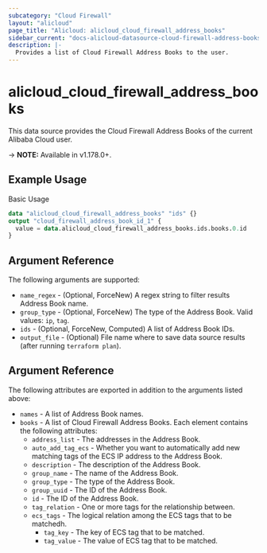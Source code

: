 ```yaml
---
subcategory: "Cloud Firewall"
layout: "alicloud"
page_title: "Alicloud: alicloud_cloud_firewall_address_books"
sidebar_current: "docs-alicloud-datasource-cloud-firewall-address-books"
description: |-
  Provides a list of Cloud Firewall Address Books to the user.
---
```


# alicloud\_cloud\_firewall\_address\_books

This data source provides the Cloud Firewall Address Books of the current Alibaba Cloud user.

-> **NOTE:** Available in v1.178.0+.

## Example Usage

Basic Usage

```terraform
data "alicloud_cloud_firewall_address_books" "ids" {}
output "cloud_firewall_address_book_id_1" {
  value = data.alicloud_cloud_firewall_address_books.ids.books.0.id
}
```

## Argument Reference

The following arguments are supported:

* `name_regex` - (Optional, ForceNew) A regex string to filter results Address Book name.
* `group_type` - (Optional, ForceNew) The type of the Address Book. Valid values: `ip`, `tag`.
* `ids` - (Optional, ForceNew, Computed)  A list of Address Book IDs.
* `output_file` - (Optional) File name where to save data source results (after running `terraform plan`).

## Argument Reference

The following attributes are exported in addition to the arguments listed above:

* `names` - A list of Address Book names.
* `books` - A list of Cloud Firewall Address Books. Each element contains the following attributes:
    * `address_list` - The addresses in the Address Book.
    * `auto_add_tag_ecs` - Whether you want to automatically add new matching tags of the ECS IP address to the Address Book.
    * `description` - The description of the Address Book.
    * `group_name` - The name of the Address Book.
    * `group_type` - The type of the Address Book.
    * `group_uuid` - The ID of the Address Book.
    * `id` - The ID of the Address Book.
    * `tag_relation` - One or more tags for the relationship between.
    * `ecs_tags` - The logical relation among the ECS tags that to be matchedh.
		* `tag_key` - The key of ECS tag that to be matched.
        * `tag_value` - The value of ECS tag that to be matched.